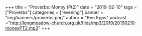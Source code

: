+++
title = "Proverbs: Money (Pt2)"
date = "2019-02-10"
tags = ["Proverbs"]
categories = ["evening"]
banner = "img/banners/proverbs.png"
author = "Ben Epps"
podcast ="http://longmeadow-church.org.uk/files/mp3/2019/20190210-moneyPT2.mp3"
+++

